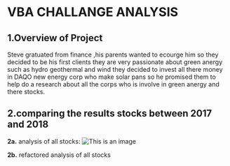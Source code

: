 # **VBA CHALLANGE ANALYSIS**
## **1.Overview of Project**
Steve gratuated from finance ,his parents wanted to ecourge him so they decided to be his first clients they are very passionate about green anergy such as hydro geothermal and wind they decided to invest all there money in DAQO new energy corp who make solar pans so he promised them to help do a research about all the corps who is involve in green anergy and there stocks.

## **2.comparing the results stocks between 2017 and 2018**
**2a.** analysis of all stocks:
![This is an image]()

**2b.** refactored analysis of all stocks 
